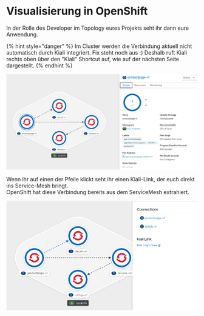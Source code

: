 # Visualisierung in OpenShift

In der Rolle des Developer im Topology eures Projekts seht ihr dann eure Anwendung.  


{% hint style="danger" %}
Im Cluster werden die Verbindung aktuell nicht automatisch durch Kiali integriert. Fix steht noch aus :\) Deshalb ruft Kiali rechts oben über den "Kiali" Shortcut auf, wie auf der nächsten Seite dargestellt.
{% endhint %}

![](../../../.gitbook/assets/image%20%2892%29.png)

Wenn ihr auf einen der Pfeile klickt seht ihr einen Kiali-Link, der euch direkt ins Service-Mesh bringt.  
OpenShift hat diese Verbindung bereits aus dem ServiceMesh extrahiert.

![](../../../.gitbook/assets/image%20%28122%29.png)



